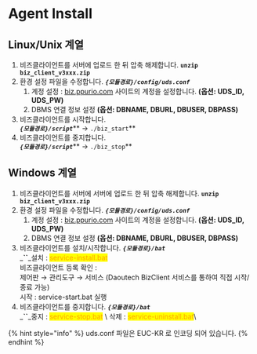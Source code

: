 # Agent Install

## Linux/Unix 계열

1. 비즈클라이언트를 서버에 업로드 한 뒤 압축 해제합니다. **`unzip biz_client_v3xxx.zip`**
2. 환경 설정 파일을 수정합니다. _**`{모듈경로}/config/uds.conf`**_
   1. 계정 설정 : [biz.ppurio.com](http://biz.ppurio.com) 사이트의 계정을 설정합니다. **(옵션: UDS\_ID, UDS\_PW)**
   2. DBMS 연결 정보 설정 **(옵션: DBNAME, DBURL, DBUSER, DBPASS)**
3. 비즈클라이언트를 시작합니다. \
   _**`{모듈경로}/script`**_** → `./biz_start`**
4. 비즈클라이언트를 중지합니다. \
   _**`{모듈경로}/script`**_** → `./biz_stop`**

## Windows 계열

1. 비즈클라이언트를 서버에 서버에 업로드 한 뒤 압축 해제합니다. **`unzip biz_client_v3xxx.zip`**
2. 환경 설정 파일을 수정합니다. _**`{모듈경로}/config/uds.conf`**_
   1. 계정 설정 : [biz.ppurio.com](http://biz.ppurio.com) 사이트의 계정을 설정합니다. **(옵션: UDS\_ID, UDS\_PW)**
   2. DBMS 연결 정보 설정 **(옵션: DBNAME, DBURL, DBUSER, DBPASS)**
3. 비즈클라이언트를 설치/시작합니다. _**`{모듈경로}/bat`**_\
   _**``**_설치 : <mark style="color:orange;">service-install.bat</mark>\
   &#x20;  비즈클라이언트 등록 확인 : \
   &#x20;  제어판 → 관리도구 → 서비스 (Daoutech BizClient 서비스를 통하여 직접 시작/종료 가능)\
   시작 : service-start.bat 실행
4. 비즈클라이언트를 중지합니다. _**`{모듈경로}/bat`**_\
   _**``**_중지 : <mark style="color:orange;">service-stop.bat</mark> \ <mark style="color:orange;"></mark>삭제 <mark style="color:orange;"></mark> : <mark style="color:orange;">service-uninstall.bat</mark>\


{% hint style="info" %}
uds.conf 파일은 EUC-KR 로 인코딩 되어 있습니다.
{% endhint %}
